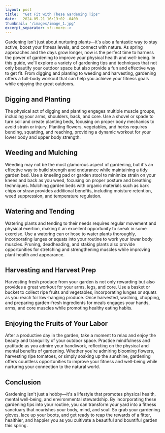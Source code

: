 ```yaml
---
layout: post
title:  "Get Fit with These Gardening Tips"
date:   2024-05-21 16:13:02 -0400
thumbnail: '/images/image_1.jpg'
excerpt_separator: <!--more-->
---
```

Gardening isn't just about nurturing plants—it's also a fantastic way to stay active, boost your fitness levels, and connect with nature. <!--more-->As spring approaches and the days grow longer, now is the perfect time to harness the power of gardening to improve your physical health and well-being. In this guide, we'll explore a variety of gardening tips and techniques that not only beautify your outdoor space but also provide a fun and effective way to get fit. From digging and planting to weeding and harvesting, gardening offers a full-body workout that can help you achieve your fitness goals while enjoying the great outdoors.

## Digging and Planting
The physical act of digging and planting engages multiple muscle groups, including your arms, shoulders, back, and core. Use a shovel or spade to turn soil and create planting beds, focusing on proper body mechanics to avoid strain or injury. Planting flowers, vegetables, and herbs requires bending, squatting, and reaching, providing a dynamic workout for your lower body and upper body strength.

## Weeding and Mulching
Weeding may not be the most glamorous aspect of gardening, but it's an effective way to build strength and endurance while maintaining a tidy garden bed. Use a kneeling pad or garden stool to minimize strain on your knees and back as you weed, focusing on proper posture and breathing techniques. Mulching garden beds with organic materials such as bark chips or straw provides additional benefits, including moisture retention, weed suppression, and temperature regulation.

## Watering and Tending
Watering plants and tending to their needs requires regular movement and physical exertion, making it an excellent opportunity to sneak in some exercise. Use a watering can or hose to water plants thoroughly, incorporating lunges or squats into your routine to work your lower body muscles. Pruning, deadheading, and staking plants also provide opportunities for stretching and strengthening muscles while improving plant health and appearance.

## Harvesting and Harvest Prep
Harvesting fresh produce from your garden is not only rewarding but also provides a great workout for your arms, legs, and core. Use a basket or bucket to collect ripe fruits and vegetables, incorporating lunges or squats as you reach for low-hanging produce. Once harvested, washing, chopping, and preparing garden-fresh ingredients for meals engages your hands, arms, and core muscles while promoting healthy eating habits.

## Enjoying the Fruits of Your Labor
After a productive day in the garden, take a moment to relax and enjoy the beauty and tranquility of your outdoor space. Practice mindfulness and gratitude as you admire your handiwork, reflecting on the physical and mental benefits of gardening. Whether you're admiring blooming flowers, harvesting ripe tomatoes, or simply soaking up the sunshine, gardening offers countless opportunities to improve your fitness and well-being while nurturing your connection to the natural world.

## Conclusion
Gardening isn't just a hobby—it's a lifestyle that promotes physical health, mental well-being, and environmental stewardship. By incorporating these gardening tips into your routine, you can transform your yard into a fitness sanctuary that nourishes your body, mind, and soul. So grab your gardening gloves, lace up your boots, and get ready to reap the rewards of a fitter, healthier, and happier you as you cultivate a beautiful and bountiful garden this spring.
